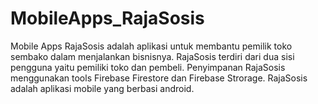 # MobileApps_RajaSosis
Mobile Apps RajaSosis adalah aplikasi untuk membantu pemilik toko sembako dalam menjalankan bisnisnya. 
RajaSosis terdiri dari dua sisi pengguna yaitu pemiliki toko dan pembeli.
Penyimpanan RajaSosis menggunakan tools Firebase Firestore dan Firebase Strorage.
RajaSosis adalah aplikasi mobile yang berbasi android.

